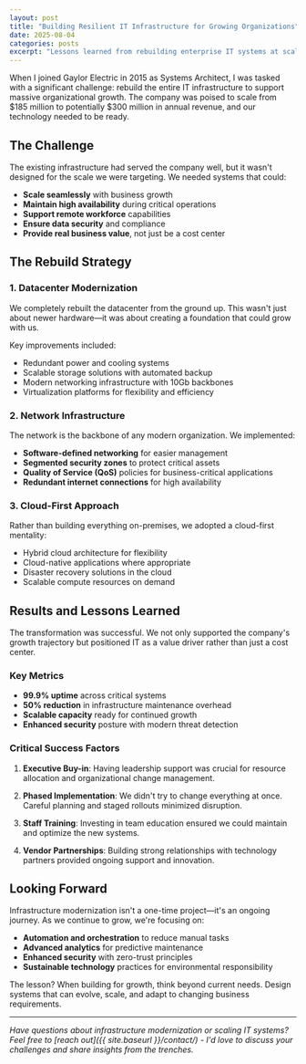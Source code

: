 ```yaml
---
layout: post
title: "Building Resilient IT Infrastructure for Growing Organizations"
date: 2025-08-04
categories: posts
excerpt: "Lessons learned from rebuilding enterprise IT systems at scale. When your organization is growing from $185M to $300M in revenue, your infrastructure needs to be ready for the challenge."
---
```


When I joined Gaylor Electric in 2015 as Systems Architect, I was tasked with a significant challenge: rebuild the entire IT infrastructure to support massive organizational growth. The company was poised to scale from $185 million to potentially $300 million in annual revenue, and our technology needed to be ready.

## The Challenge

The existing infrastructure had served the company well, but it wasn't designed for the scale we were targeting. We needed systems that could:

- **Scale seamlessly** with business growth
- **Maintain high availability** during critical operations
- **Support remote workforce** capabilities
- **Ensure data security** and compliance
- **Provide real business value**, not just be a cost center

## The Rebuild Strategy

### 1. Datacenter Modernization

We completely rebuilt the datacenter from the ground up. This wasn't just about newer hardware—it was about creating a foundation that could grow with us.

Key improvements included:
- Redundant power and cooling systems
- Scalable storage solutions with automated backup
- Modern networking infrastructure with 10Gb backbones
- Virtualization platforms for flexibility and efficiency

### 2. Network Infrastructure

The network is the backbone of any modern organization. We implemented:
- **Software-defined networking** for easier management
- **Segmented security zones** to protect critical assets
- **Quality of Service (QoS)** policies for business-critical applications
- **Redundant internet connections** for high availability

### 3. Cloud-First Approach

Rather than building everything on-premises, we adopted a cloud-first mentality:
- Hybrid cloud architecture for flexibility
- Cloud-native applications where appropriate
- Disaster recovery solutions in the cloud
- Scalable compute resources on demand

## Results and Lessons Learned

The transformation was successful. We not only supported the company's growth trajectory but positioned IT as a value driver rather than just a cost center.

### Key Metrics
- **99.9% uptime** across critical systems
- **50% reduction** in infrastructure maintenance overhead
- **Scalable capacity** ready for continued growth
- **Enhanced security** posture with modern threat detection

### Critical Success Factors

1. **Executive Buy-in**: Having leadership support was crucial for resource allocation and organizational change management.

2. **Phased Implementation**: We didn't try to change everything at once. Careful planning and staged rollouts minimized disruption.

3. **Staff Training**: Investing in team education ensured we could maintain and optimize the new systems.

4. **Vendor Partnerships**: Building strong relationships with technology partners provided ongoing support and innovation.

## Looking Forward

Infrastructure modernization isn't a one-time project—it's an ongoing journey. As we continue to grow, we're focusing on:

- **Automation and orchestration** to reduce manual tasks
- **Advanced analytics** for predictive maintenance
- **Enhanced security** with zero-trust principles
- **Sustainable technology** practices for environmental responsibility

The lesson? When building for growth, think beyond current needs. Design systems that can evolve, scale, and adapt to changing business requirements.

---

*Have questions about infrastructure modernization or scaling IT systems? Feel free to [reach out]({{ site.baseurl }}/contact/) - I'd love to discuss your challenges and share insights from the trenches.*